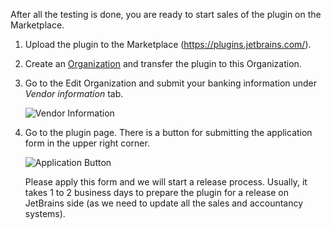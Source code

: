 [//]: # (title: 7. Release the Plugin)

After all the testing is done, you are ready to start sales of the plugin on the Marketplace.

1. Upload the plugin to the Marketplace (https://plugins.jetbrains.com/).

1. Create an [Organization](https://plugins.jetbrains.com/docs/marketplace/organizations.html) and transfer the plugin to this Organization.

1. Go to the Edit Organization and submit your banking information under *Vendor information* tab.

    ![Vendor Information](vendor_form.png)

1. Go to the plugin page. There is a button for submitting the application form in the upper right corner.

    ![Application Button](apply_to_marketplace.png)

    Please apply this form and we will start a release process. Usually, it takes 1 to 2 business days to prepare the plugin for a release on JetBrains side (as we need to update all the sales and accountancy systems).